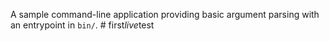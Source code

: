 A sample command-line application providing basic argument parsing with an entrypoint in `bin/`.
#   f i r s t _ l i v e _ t e s t  
 